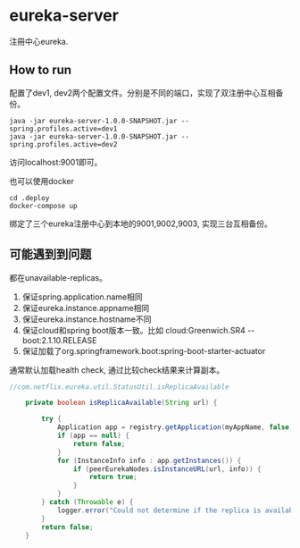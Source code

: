 eureka-server
============

注冊中心eureka.

## How to run

配置了dev1, dev2两个配置文件。分别是不同的端口，实现了双注册中心互相备份。

```
java -jar eureka-server-1.0.0-SNAPSHOT.jar --spring.profiles.active=dev1
java -jar eureka-server-1.0.0-SNAPSHOT.jar --spring.profiles.active=dev2
```

访问localhost:9001即可。

也可以使用docker

```
cd .deploy
docker-compose up
```
绑定了三个eureka注册中心到本地的9001,9002,9003, 实现三台互相备份。


## 可能遇到到问题

都在unavailable-replicas。

1. 保证spring.application.name相同
2. 保证eureka.instance.appname相同
3. 保证eureka.instance.hostname不同
4. 保证cloud和spring boot版本一致。比如 cloud:Greenwich.SR4  -- boot:2.1.10.RELEASE
5. 保证加载了org.springframework.boot:spring-boot-starter-actuator

通常默认加载health check, 通过比较check结果来计算副本。

```java
//com.netflix.eureka.util.StatusUtil.isReplicaAvailable

    private boolean isReplicaAvailable(String url) {

        try {
            Application app = registry.getApplication(myAppName, false);
            if (app == null) {
                return false;
            }
            for (InstanceInfo info : app.getInstances()) {
                if (peerEurekaNodes.isInstanceURL(url, info)) {
                    return true;
                }
            }
        } catch (Throwable e) {
            logger.error("Could not determine if the replica is available ", e);
        }
        return false;
    }

```


